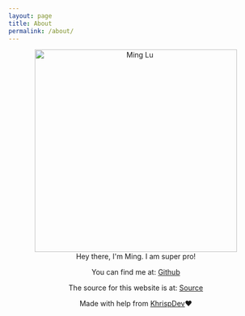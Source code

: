 ```yaml
---
layout: page
title: About
permalink: /about/
---
```

<center>
<img src="/files/ming_pixel.png" alt="Ming Lu" width="400"/>
<br>
Hey there, I'm Ming. I am super pro!

You can find me at:
[Github](https://github.com/iftw2)

The source for this website is at:
[Source](https://github.com/iftw2/iftw2.github.io)

Made with help from [KhrispDev](https://github.com/KhrispDev)❤️
</center>
